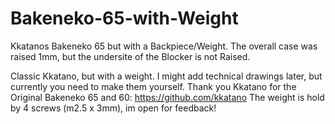 # Bakeneko-65-with-Weight
Kkatanos Bakeneko 65 but with a Backpiece/Weight. The overall case was raised 1mm, but the undersite of the Blocker is not Raised.

Classic Kkatano, but with a weight. I might add technical drawings later, but currently you need to make them yourself. 
Thank you Kkatano for the Original Bakeneko 65 and 60: https://github.com/kkatano
The weight is hold by 4 screws (m2.5 x 3mm), im open for feedback!
